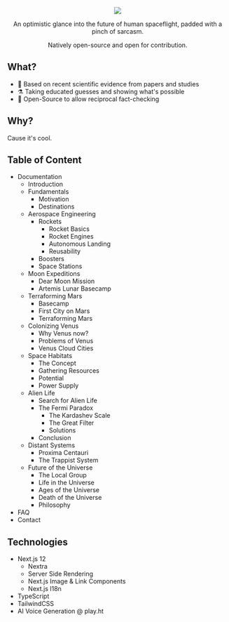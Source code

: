 <div align="center">
 
![](https://i.imgur.com/rU5kZCI.png)

<p align="center">An optimistic glance into the future of human spaceflight, padded with a pinch of sarcasm.</p>
<p align="center">Natively open-source and open for contribution.</p>
 
 </div>
 
 ## What?

- 📑 Based on recent scientific evidence from papers and studies
- ⚗️ Taking educated guesses and showing what's possible
- 👥 Open-Source to allow reciprocal fact-checking

## Why?
Cause it's cool. 

## Table of Content

- Documentation
   - Introduction
   - Fundamentals
      - Motivation
      - Destinations
   - Aerospace Engineering
      - Rockets
         - Rocket Basics
         - Rocket Engines
         - Autonomous Landing
         - Reusability
      - Boosters
      - Space Stations
  - Moon Expeditions
      - Dear Moon Mission
      - Artemis Lunar Basecamp
  - Terraforming Mars
      - Basecamp
      - First City on Mars
      - Terraforming Mars
  - Colonizing Venus
      - Why Venus now?
      - Problems of Venus
      - Venus Cloud Cities
  - Space Habitats
      - The Concept
      - Gathering Resources
      - Potential
      - Power Supply
  - Alien Life
      - Search for Alien Life
      - The Fermi Paradox
         - The Kardashev Scale
         - The Great Filter
         - Solutions
     - Conclusion
  - Distant Systems
     - Proxima Centauri
     - The Trappist System
  - Future of the Universe
     - The Local Group
     - Life in the Universe
     - Ages of the Universe
     - Death of the Universe
     - Philosophy
- FAQ
- Contact

## Technologies

- Next.js 12
  - Nextra
  - Server Side Rendering
  - Next.js Image & Link Components
  - Next.js I18n
- TypeScript
- TailwindCSS
- AI Voice Generation @ play.ht
